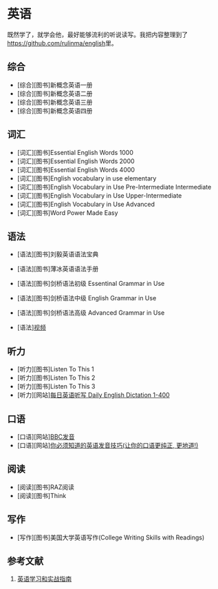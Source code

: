 # 英语

既然学了，就学会他，最好能够流利的听说读写。我把内容整理到了<https://github.com/rulinma/english>里。

## 综合

* [综合][图书]新概念英语一册
* [综合][图书]新概念英语二册
* [综合][图书]新概念英语三册
* [综合][图书]新概念英语四册

## 词汇

* [词汇][图书]Essential English Words 1000
* [词汇][图书]Essential English Words 2000
* [词汇][图书]Essential English Words 4000
* [词汇][图书]English vocabulary in use elementary
* [词汇][图书]English Vocabulary in Use Pre-Intermediate Intermediate
* [词汇][图书]English Vocabulary in Use Upper-Intermediate
* [词汇][图书]English Vocabulary in Use Advanced
* [词汇][图书]Word Power Made Easy

## 语法

* [语法][图书]刘毅英语语法宝典
* [语法][图书]薄冰英语语法手册
* [语法][图书]剑桥语法初级 Essentinal Grammar in Use
* [语法][图书]剑桥语法中级 English Grammar in Use
* [语法][图书]剑桥语法高级 Advanced Grammar in Use

* [语法][视频](https://www.youtube.com/watch?v=O9S70oJAivI)

## 听力

* [听力][图书]Listen To This 1
* [听力][图书]Listen To This 2
* [听力][图书]Listen To This 3
* [听力][网站][每日英语听写 Daily English Dictation 1-400](https://www.bilibili.com/video/BV1U7411a7xG)

## 口语

* [口语][网站][BBC发音](https://www.bilibili.com/video/BV1Y4411M7Ac?)
* [口语][网站][你必须知道的英语发音技巧(让你的口语更纯正, 更地道!)](https://www.bilibili.com/video/BV1SZ4y1K7Lr)

## 阅读

* [阅读][图书]RAZ阅读
* [阅读][图书]Think

## 写作

* [写作][图书]美国大学英语写作(College Writing Skills with Readings)

## 参考文献

1. [英语学习和实战指南](https://github.com/rulinma/english)
